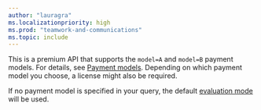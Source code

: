 ```yaml
---
author: "lauragra"
ms.localizationpriority: high
ms.prod: "teamwork-and-communications"
ms.topic: include
---
```


This is a premium API that supports the `model=A` and `model=B` payment models. For details, see [Payment models](/graph/teams-licenses#payment-models). Depending on which payment model you choose, a license might also be required.

If no payment model is specified in your query, the default [evaluation mode](/graph/teams-licenses#evaluation-mode-default-requirements) will be used.
